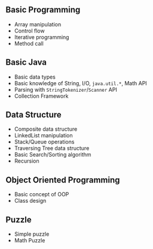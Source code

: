 ## Basic Programming
- Array manipulation
- Control flow
- Iterative programming
- Method call

## Basic Java
- Basic data types
- Basic knowledge of String, I/O, `java.util.*`, Math API
- Parsing with `StringTokenizer`/`Scanner` API
- Collection Framework

## Data Structure
- Composite data structure
- LinkedList manipulation
- Stack/Queue operations
- Traversing Tree data structure
- Basic Search/Sorting algorithm
- Recursion

## Object Oriented Programming
- Basic concept of OOP
- Class design

## Puzzle
- Simple puzzle
- Math Puzzle